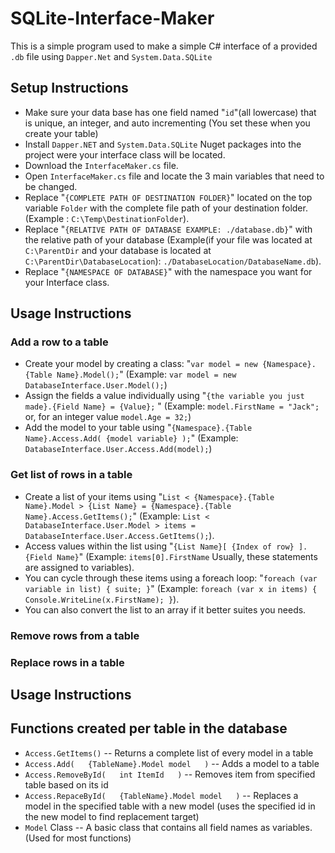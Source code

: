 
# SQLite-Interface-Maker

This is a simple program used to make a simple C# interface of a provided `.db` file using `Dapper.Net` and `System.Data.SQLite`

## Setup Instructions
- Make sure your data base has one field named "`id`"(all lowercase) that is unique, an integer, and auto incrementing (You set these when you create your table)
- Install `Dapper.NET` and `System.Data.SQLite` Nuget packages into the project were your interface class will be located.
- Download the `InterfaceMaker.cs` file.
- Open `InterfaceMaker.cs` file and locate the 3 main variables that need to be changed.
- Replace "`{COMPLETE PATH OF DESTINATION FOLDER}`" located on the top variable `Folder` with the complete file path of your destination folder. (Example :  `C:\Temp\DestinationFolder`).
- Replace "`{RELATIVE PATH OF DATABASE EXAMPLE: ./database.db}`" with the relative path of your database (Example(if your file was located at `C:\ParentDir` and your database is located at `C:\ParentDir\DatabaseLocation`): `./DatabaseLocation/DatabaseName.db`).
- Replace "`{NAMESPACE OF DATABASE}`" with the namespace you want for your Interface class.

## Usage Instructions
### Add a row to a table
- Create your model by creating a class: "`var model = new {Namespace}.{Table Name}.Model();`" (Example: `var model = new DatabaseInterface.User.Model();`)
- Assign the fields a value individually using "`{the variable you just made}.{Field Name} = {Value};` " (Example: `model.FirstName = "Jack";` or, for an integer value `model.Age = 32;`)
- Add the model to your table using "`{Namespace}.{Table Name}.Access.Add( {model variable} );`" (Example: `DatabaseInterface.User.Access.Add(model);`)

### Get list of rows in a table
- Create a list of your items using "`List < {Namespace}.{Table Name}.Model > {List Name} = {Namespace}.{Table Name}.Access.GetItems();`" (Example: `List < DatabaseInterface.User.Model > items = DatabaseInterface.User.Access.GetItems();`).
- Access values within the list using "`{List Name}[ {Index of row} ].{Field Name}`" (Example: `items[0].FirstName` Usually, these statements are assigned to variables).
- You can cycle through these items using a foreach loop: "`foreach (var variable in list) { suite; }`" (Example: `foreach (var x in items) { Console.WriteLine(x.FirstName); }`).
- You can also convert the list to an array if it better suites you needs.
### Remove rows from a table

### Replace rows in a table

## Usage Instructions

## Functions created per table in the database
- `Access.GetItems()` -- Returns a complete list of every model in a table
- `Access.Add(   {TableName}.Model model   )` -- Adds a model to a table
- `Access.RemoveById(   int ItemId   )` -- Removes item from specified table based on its id
- `Access.RepaceById(   {TableName}.Model model   )` -- Replaces a model in the specified table with a new model (uses the specified id in the new model to find replacement target)
- `Model` Class -- A basic class that contains all field names as variables. (Used for most functions)
